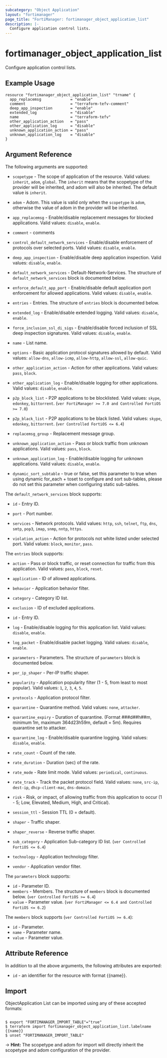 ```yaml
---
subcategory: "Object Application"
layout: "fortimanager"
page_title: "FortiManager: fortimanager_object_application_list"
description: |-
  Configure application control lists.
---
```


# fortimanager_object_application_list
Configure application control lists.

## Example Usage

```hcl
resource "fortimanager_object_application_list" "trname" {
  app_replacemsg             = "enable"
  comment                    = "terraform-tefv-comment"
  deep_app_inspection        = "enable"
  extended_log               = "disable"
  name                       = "terraform-tefv"
  other_application_action   = "pass"
  other_application_log      = "disable"
  unknown_application_action = "pass"
  unknown_application_log    = "disable"
}
```

## Argument Reference


The following arguments are supported:

* `scopetype` - The scope of application of the resource. Valid values: `inherit`, `adom`, `global`. The `inherit` means that the scopetype of the provider will be inherited, and adom will also be inherited. The default value is `inherit`.
* `adom` - Adom. This value is valid only when the `scopetype` is `adom`, otherwise the value of adom in the provider will be inherited.

* `app_replacemsg` - Enable/disable replacement messages for blocked applications. Valid values: `disable`, `enable`.

* `comment` - comments
* `control_default_network_services` - Enable/disable enforcement of protocols over selected ports. Valid values: `disable`, `enable`.

* `deep_app_inspection` - Enable/disable deep application inspection. Valid values: `disable`, `enable`.

* `default_network_services` - Default-Network-Services. The structure of `default_network_services` block is documented below.
* `enforce_default_app_port` - Enable/disable default application port enforcement for allowed applications. Valid values: `disable`, `enable`.

* `entries` - Entries. The structure of `entries` block is documented below.
* `extended_log` - Enable/disable extended logging. Valid values: `disable`, `enable`.

* `force_inclusion_ssl_di_sigs` - Enable/disable forced inclusion of SSL deep inspection signatures. Valid values: `disable`, `enable`.

* `name` - List name.
* `options` - Basic application protocol signatures allowed by default. Valid values: `allow-dns`, `allow-icmp`, `allow-http`, `allow-ssl`, `allow-quic`.

* `other_application_action` - Action for other applications. Valid values: `pass`, `block`.

* `other_application_log` - Enable/disable logging for other applications. Valid values: `disable`, `enable`.

* `p2p_block_list` - P2P applications to be blocklisted. Valid values: `skype`, `edonkey`, `bittorrent`.
 (`ver FortiManager >= 7.0 and Controlled FortiOS >= 7.0`)
* `p2p_black_list` - P2P applications to be black listed. Valid values: `skype`, `edonkey`, `bittorrent`.
 (`ver Controlled FortiOS <= 6.4`)
* `replacemsg_group` - Replacement message group.
* `unknown_application_action` - Pass or block traffic from unknown applications. Valid values: `pass`, `block`.

* `unknown_application_log` - Enable/disable logging for unknown applications. Valid values: `disable`, `enable`.

* `dynamic_sort_subtable` - true or false, set this parameter to true when using dynamic for_each + toset to configure and sort sub-tables, please do not set this parameter when configuring static sub-tables.

The `default_network_services` block supports:

* `id` - Entry ID.
* `port` - Port number.
* `services` - Network protocols. Valid values: `http`, `ssh`, `telnet`, `ftp`, `dns`, `smtp`, `pop3`, `imap`, `snmp`, `nntp`, `https`.

* `violation_action` - Action for protocols not white listed under selected port. Valid values: `block`, `monitor`, `pass`.


The `entries` block supports:

* `action` - Pass or block traffic, or reset connection for traffic from this application. Valid values: `pass`, `block`, `reset`.

* `application` - ID of allowed applications.
* `behavior` - Application behavior filter.
* `category` - Category ID list.
* `exclusion` - ID of excluded applications.
* `id` - Entry ID.
* `log` - Enable/disable logging for this application list. Valid values: `disable`, `enable`.

* `log_packet` - Enable/disable packet logging. Valid values: `disable`, `enable`.

* `parameters` - Parameters. The structure of `parameters` block is documented below.
* `per_ip_shaper` - Per-IP traffic shaper.
* `popularity` - Application popularity filter (1 - 5, from least to most popular). Valid values: `1`, `2`, `3`, `4`, `5`.

* `protocols` - Application protocol filter.
* `quarantine` - Quarantine method. Valid values: `none`, `attacker`.

* `quarantine_expiry` - Duration of quarantine. (Format ###d##h##m, minimum 1m, maximum 364d23h59m, default = 5m). Requires quarantine set to attacker.
* `quarantine_log` - Enable/disable quarantine logging. Valid values: `disable`, `enable`.

* `rate_count` - Count of the rate.
* `rate_duration` - Duration (sec) of the rate.
* `rate_mode` - Rate limit mode. Valid values: `periodical`, `continuous`.

* `rate_track` - Track the packet protocol field. Valid values: `none`, `src-ip`, `dest-ip`, `dhcp-client-mac`, `dns-domain`.

* `risk` - Risk, or impact, of allowing traffic from this application to occur (1 - 5; Low, Elevated, Medium, High, and Critical).
* `session_ttl` - Session TTL (0 = default).
* `shaper` - Traffic shaper.
* `shaper_reverse` - Reverse traffic shaper.
* `sub_category` - Application Sub-category ID list. (`ver Controlled FortiOS <= 6.4`)
* `technology` - Application technology filter.
* `vendor` - Application vendor filter.

The `parameters` block supports:

* `id` - Parameter ID.
* `members` - Members. The structure of `members` block is documented below. (`ver Controlled FortiOS >= 6.4`)
* `value` - Parameter value. (`ver FortiManager <= 6.4 and Controlled FortiOS <= 6.2`)

The `members` block supports (`ver Controlled FortiOS >= 6.4`):

* `id` - Parameter.
* `name` - Parameter name.
* `value` - Parameter value.


## Attribute Reference

In addition to all the above arguments, the following attributes are exported:
* `id` - an identifier for the resource with format {{name}}.

## Import

ObjectApplication List can be imported using any of these accepted formats:
```

$ export "FORTIMANAGER_IMPORT_TABLE"="true"
$ terraform import fortimanager_object_application_list.labelname {{name}}
$ unset "FORTIMANAGER_IMPORT_TABLE"
```
-> **Hint:** The scopetype and adom for import will directly inherit the scopetype and adom configuration of the provider.
